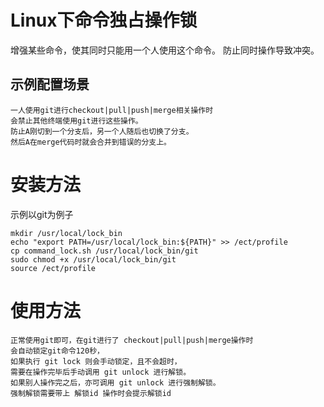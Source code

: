 # Linux下命令独占操作锁

增强某些命令，使其同时只能用一个人使用这个命令。
防止同时操作导致冲突。

## 示例配置场景

    一人使用git进行checkout|pull|push|merge相关操作时
    会禁止其他终端使用git进行这些操作。
    防止A刚切到一个分支后，另一个人随后也切换了分支。
    然后A在merge代码时就会合并到错误的分支上。

# 安装方法

示例以git为例子

```
mkdir /usr/local/lock_bin
echo "export PATH=/usr/local/lock_bin:${PATH}" >> /ect/profile
cp command_lock.sh /usr/local/lock_bin/git
sudo chmod +x /usr/local/lock_bin/git
source /ect/profile
```

# 使用方法

    正常使用git即可，在git进行了 checkout|pull|push|merge操作时
    会自动锁定git命令120秒，
    如果执行 git lock 则会手动锁定，且不会超时，
    需要在操作完毕后手动调用 git unlock 进行解锁。
    如果别人操作完之后，亦可调用 git unlock 进行强制解锁。
    强制解锁需要带上 解锁id 操作时会提示解锁id